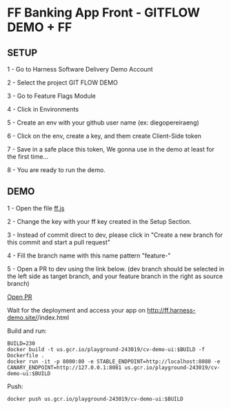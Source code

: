 # FF Banking App Front - GITFLOW DEMO + FF

## SETUP

1 - Go to Harness Software Delivery Demo Account

2 - Select the project GIT FLOW DEMO

3 - Go to Feature Flags Module

4 - Click in Environments

5 - Create an env with your github user name (ex: diegopereiraeng)

6 - Click on the env, create a key, and them create Client-Side token

7 - Save in a safe place this token, We gonna use in the demo at least for the first time...

8 - You are ready to run the demo.


## DEMO


1 - Open the file [ff.js](https://github.com/diegopereiraeng/gitflow-ff-demo/edit/master/html/js/ff.js)

2 - Change the key with your ff key created in the Setup Section.

3 - Instead of commit direct to dev, please click in "Create a new branch for this commit and start a pull request"

4 - Fill the branch name with this name pattern "feature-<your git user>"

5 - Open a PR to dev using the link below. (dev branch should be selected in the left side as target branch, and your feature branch in the right as source branch)

[Open PR](https://github.com/diegopereiraeng/gitflow-ff-demo/compare) 


Wait for the deployment and access your app on http://ff.harness-demo.site/<yourGitUser>/index.html

Build and run:
```
BUILD=230
docker build -t us.gcr.io/playground-243019/cv-demo-ui:$BUILD -f Dockerfile .
docker run -it -p 8000:80 -e STABLE_ENDPOINT=http://localhost:8080 -e CANARY_ENDPOINT=http://127.0.0.1:8081 us.gcr.io/playground-243019/cv-demo-ui:$BUILD
```

Push:
```
docker push us.gcr.io/playground-243019/cv-demo-ui:$BUILD
```


